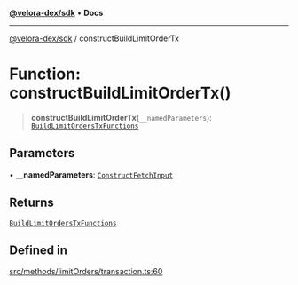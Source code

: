[**@velora-dex/sdk**](../README.md) • **Docs**

***

[@velora-dex/sdk](../globals.md) / constructBuildLimitOrderTx

# Function: constructBuildLimitOrderTx()

> **constructBuildLimitOrderTx**(`__namedParameters`): [`BuildLimitOrdersTxFunctions`](../type-aliases/BuildLimitOrdersTxFunctions.md)

## Parameters

• **\_\_namedParameters**: [`ConstructFetchInput`](../interfaces/ConstructFetchInput.md)

## Returns

[`BuildLimitOrdersTxFunctions`](../type-aliases/BuildLimitOrdersTxFunctions.md)

## Defined in

[src/methods/limitOrders/transaction.ts:60](https://github.com/paraswap/paraswap-sdk/blob/master/src/methods/limitOrders/transaction.ts#L60)
